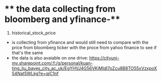 # ** the data collecting from bloomberg and yfinance-**

1. historical_stock_price 
  - is collecting from yfinance and would still need to compare with the price from bloomberg ticker with the proce from yahoo finance to see if that's the same
  - the data is also avaiable on one drive: https://cityuni-my.sharepoint.com/:f:/g/personal/kuan-ting_liu_bayes_city_ac_uk/EgYHVJ4G56VKjMldI7oZcu8B8TO55xVzxpoX54Nat5WLkg?e=qjC1nf
